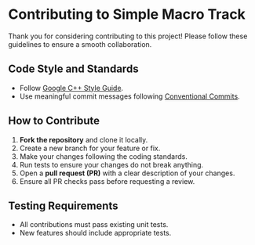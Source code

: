 # Contributing to Simple Macro Track

Thank you for considering contributing to this project! Please follow these guidelines to ensure a smooth collaboration.

## Code Style and Standards
- Follow [Google C++ Style Guide](https://google.github.io/styleguide/cppguide.html).
- Use meaningful commit messages following [Conventional Commits](https://www.conventionalcommits.org/).

## How to Contribute
1. **Fork the repository** and clone it locally.
2. Create a new branch for your feature or fix.
3. Make your changes following the coding standards.
4. Run tests to ensure your changes do not break anything.
5. Open a **pull request (PR)** with a clear description of your changes.
6. Ensure all PR checks pass before requesting a review.

## Testing Requirements
- All contributions must pass existing unit tests.
- New features should include appropriate tests.
